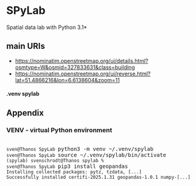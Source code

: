 # SPyLab
Spatial data lab with Python 3.1*

## main URIs 

- https://nominatim.openstreetmap.org/ui/details.html?osmtype=W&osmid=327833631&class=building
- https://nominatim.openstreetmap.org/ui/reverse.html?lat=51.4866216&lon=6.6138604&zoom=11

#### .venv spylab


## Appendix

### VENV - virtual Python environment
<pre>

<code>sven@Thanos SpyLab </code><kbd>python3 -m venv ~/.venv/spylab</kbd>
<code>sven@Thanos SpyLab </code><kbd>source ~/.venv/spylab/bin/activate</kbd>
<code>(spylab) svenschrodt@Thanos spylab % </code>
<code>sven@Thanos SpyLab </code><kbd>pip3 install geopandas</kbd>
<code>Installing collected packages: pytz, tzdata, [...]
Successfully installed certifi-2025.1.31 geopandas-1.0.1 numpy-[...]
</pre>